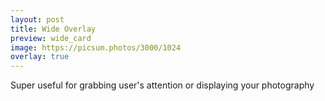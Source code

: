 ```yaml
---
layout: post
title: Wide Overlay
preview: wide_card
image: https://picsum.photos/3000/1024
overlay: true
---
```


Super useful for grabbing user's attention or displaying your photography
